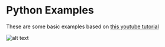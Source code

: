 # Python Examples

These are some basic examples based on [this youtube tutorial](https://www.youtube.com/watch?v=_uQrJ0TkZlc)

![alt text](https://cdn.iconscout.com/icon/free/png-256/youtube-86-226404.png)